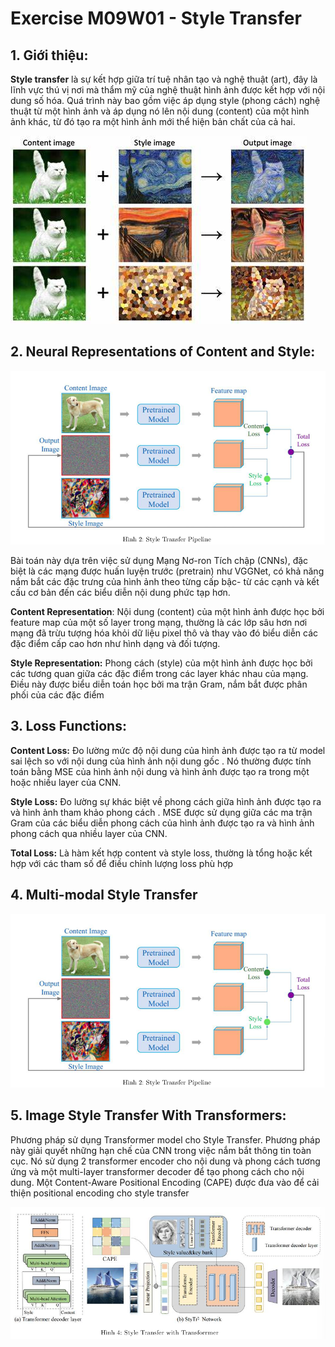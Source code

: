 # Exercise M09W01 - Style Transfer

## 1. Giới thiệu: 
**Style transfer** là sự kết hợp giữa trí tuệ nhân tạo và nghệ thuật (art), đây là lĩnh vực thú vị nơi
mà thẩm mỹ của nghệ thuật hình ảnh được kết hợp với nội dung số hóa. Quá trình này bao gồm
việc áp dụng style (phong cách) nghệ thuật từ một hình ảnh và áp dụng nó lên nội dung (content)
của một hình ảnh khác, từ đó tạo ra một hình ảnh mới thể hiện bản chất của cả hai.

![Style Transfer](/readme_img/style_transfer.jpg)

## 2. Neural Representations of Content and Style:
![Neural Style Transfer Pipeline](/readme_img/pipeline_neural_st.png)

Bài toán này dựa trên việc sử dụng Mạng Nơ-ron Tích chập (CNNs), đặc biệt là các mạng được
huấn luyện trước (pretrain) như VGGNet, có khả năng nắm bắt các đặc trưng của hình ảnh theo
từng cấp bậc- từ các cạnh và kết cấu cơ bản đến các biểu diễn nội dung phức tạp hơn.

**Content Representation**: Nội dung (content) của một hình ảnh được học bởi feature map của
một số layer trong mạng, thường là các lớp sâu hơn nơi mạng đã trừu tượng hóa khỏi dữ liệu pixel
thô và thay vào đó biểu diễn các đặc điểm cấp cao hơn như hình dạng và đối tượng.

**Style Representation:** Phong cách (style) của một hình ảnh được học bởi các tương quan giữa
các đặc điểm trong các layer khác nhau của mạng. Điều này được biểu diễn toán học bởi ma trận
Gram, nắm bắt được phân phối của các đặc điểm

## 3. Loss Functions:
**Content Loss:** Đo lường mức độ nội dung của hình ảnh được tạo ra từ model sai lệch so với nội
dung của hình ảnh nội dung gốc . Nó thường được tính toán bằng MSE của hình ảnh nội dung
và hình ảnh được tạo ra trong một hoặc nhiều layer của CNN.

**Style Loss:** Đo lường sự khác biệt về phong cách giữa hình ảnh được tạo ra và hình ảnh tham
khảo phong cách . MSE được sử dụng giữa các ma trận Gram của các biểu diễn phong cách của
hình ảnh được tạo ra và hình ảnh phong cách qua nhiều layer của CNN.

**Total Loss:** Là hàm kết hợp content và style loss, thường là tổng hoặc kết hợp với các tham số
để điều chỉnh lượng loss phù hợp

## 4. Multi-modal Style Transfer
![Multi-modal Style Transfer](/readme_img/multi-model_st.png "AIO 2024")

## 5.  Image Style Transfer With Transformers:
Phương pháp sử dụng Transformer model cho Style Transfer. Phương pháp này giải quyết những hạn chế của CNN trong việc nắm bắt thông tin toàn cục. Nó sử dụng 2 transformer encoder cho nội dung và phong cách tương ứng và một multi-layer transformer decoder để tạo phong cách cho nội dung. Một Content-Aware Positional Encoding (CAPE) được đưa vào để cải thiện positional encoding cho style transfer

![Style Transfer with Transformers](/readme_img/st_transformer.png "AIO 2024")
